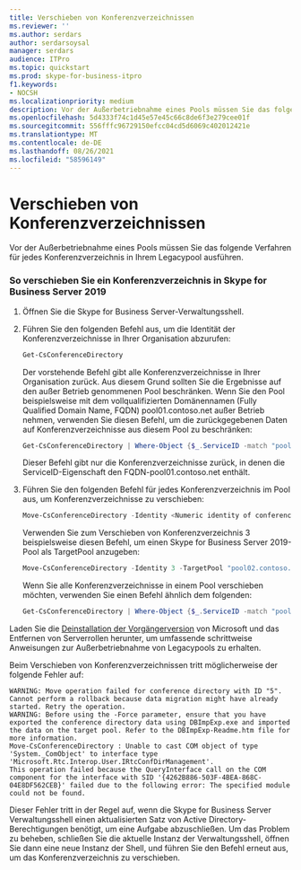 ```yaml
---
title: Verschieben von Konferenzverzeichnissen
ms.reviewer: ''
ms.author: serdars
author: serdarsoysal
manager: serdars
audience: ITPro
ms.topic: quickstart
ms.prod: skype-for-business-itpro
f1.keywords:
- NOCSH
ms.localizationpriority: medium
description: Vor der Außerbetriebnahme eines Pools müssen Sie das folgende Verfahren für jedes Konferenzverzeichnis in Ihrem Legacypool ausführen.
ms.openlocfilehash: 5d4333f74c1d45e57e45c66c8de6f3e279cee01f
ms.sourcegitcommit: 556fffc96729150efcc04cd5d6069c402012421e
ms.translationtype: MT
ms.contentlocale: de-DE
ms.lasthandoff: 08/26/2021
ms.locfileid: "58596149"
---
```

# <a name="move-conference-directories"></a>Verschieben von Konferenzverzeichnissen

Vor der Außerbetriebnahme eines Pools müssen Sie das folgende Verfahren für jedes Konferenzverzeichnis in Ihrem Legacypool ausführen.
  
### <a name="to-move-a-conference-directory-to-skype-for-business-server-2019"></a>So verschieben Sie ein Konferenzverzeichnis in Skype for Business Server 2019

1. Öffnen Sie die Skype for Business Server-Verwaltungsshell.
    
2. Führen Sie den folgenden Befehl aus, um die Identität der Konferenzverzeichnisse in Ihrer Organisation abzurufen:
    
   ```PowerShell
   Get-CsConferenceDirectory
   ```

    Der vorstehende Befehl gibt alle Konferenzverzeichnisse in Ihrer Organisation zurück. Aus diesem Grund sollten Sie die Ergebnisse auf den außer Betrieb genommenen Pool beschränken. Wenn Sie den Pool beispielsweise mit dem vollqualifizierten Domänennamen (Fully Qualified Domain Name, FQDN) pool01.contoso.net außer Betrieb nehmen, verwenden Sie diesen Befehl, um die zurückgegebenen Daten auf Konferenzverzeichnisse aus diesem Pool zu beschränken:
    
   ```PowerShell
   Get-CsConferenceDirectory | Where-Object {$_.ServiceID -match "pool01.contoso.net"}
   ```

    Dieser Befehl gibt nur die Konferenzverzeichnisse zurück, in denen die ServiceID-Eigenschaft den FQDN-pool01.contoso.net enthält.
    
3. Führen Sie den folgenden Befehl für jedes Konferenzverzeichnis im Pool aus, um Konferenzverzeichnisse zu verschieben:
    
   ```PowerShell
   Move-CsConferenceDirectory -Identity <Numeric identity of conference directory> -TargetPool <FQDN of pool where ownership is to be transitioned>
   ```

    Verwenden Sie zum Verschieben von Konferenzverzeichnis 3 beispielsweise diesen Befehl, um einen Skype for Business Server 2019-Pool als TargetPool anzugeben:
    
   ```PowerShell
   Move-CsConferenceDirectory -Identity 3 -TargetPool "pool02.contoso.net"
   ```

    Wenn Sie alle Konferenzverzeichnisse in einem Pool verschieben möchten, verwenden Sie einen Befehl ähnlich dem folgenden:
    
   ```PowerShell
   Get-CsConferenceDirectory | Where-Object {$_.ServiceID -match "pool01.contoso.net"} | Move-CsConferenceDirectory -TargetPool "pool02.contoso.net"
   ```

Laden Sie die [Deinstallation der Vorgängerversion](https://go.microsoft.com/fwlink/p/?linkId=246227) von Microsoft und das Entfernen von Serverrollen herunter, um umfassende schrittweise Anweisungen zur Außerbetriebnahme von Legacypools zu erhalten.
  
Beim Verschieben von Konferenzverzeichnissen tritt möglicherweise der folgende Fehler auf:
  
```console
WARNING: Move operation failed for conference directory with ID "5". Cannot perform a rollback because data migration might have already started. Retry the operation.
WARNING: Before using the -Force parameter, ensure that you have exported the conference directory data using DBImpExp.exe and imported the data on the target pool. Refer to the DBImpExp-Readme.htm file for more information.
Move-CsConferenceDirectory : Unable to cast COM object of type 'System._ComObject' to interface type 'Microsoft.Rtc.Interop.User.IRtcConfDirManagement'. 
This operation failed because the QueryInterface call on the COM component for the interface with SID '{4262B886-503F-4BEA-868C-04E8DF562CEB}' failed due to the following error: The specified module could not be found.
```

Dieser Fehler tritt in der Regel auf, wenn die Skype for Business Server Verwaltungsshell einen aktualisierten Satz von Active Directory-Berechtigungen benötigt, um eine Aufgabe abzuschließen. Um das Problem zu beheben, schließen Sie die aktuelle Instanz der Verwaltungsshell, öffnen Sie dann eine neue Instanz der Shell, und führen Sie den Befehl erneut aus, um das Konferenzverzeichnis zu verschieben.
  

